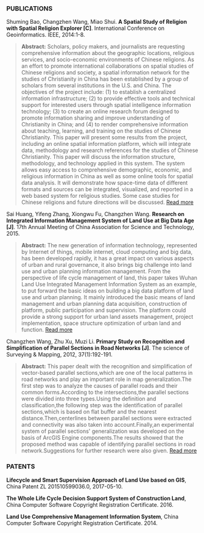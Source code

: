 ### PUBLICATIONS
Shuming Bao, Changzhen Wang, Miao Shui. **A Spatial Study of Religion with Spatial Religion Explorer [C]**. International Conference on Geoinformatics. IEEE, 2014:1-8.

> **Abstract:** Scholars, policy makers, and journalists are requesting comprehensive information about the geographic locations, religious services, and socio-economic environments of Chinese religions. As an effort to promote international collaborations on spatial studies of Chinese religions and society, a spatial information network for the studies of Christianity in China has been established by a group of scholars from several institutions in the U.S. and China. The objectives of the project include: (1) to establish a centralized information infrastructure; (2) to provide effective tools and technical support for interested users through spatial intelligence information technology; (3) to create an online research forum designed to promote information sharing and improve understanding of Christianity in China; and (4) to render comprehensive information about teaching, learning, and training on the studies of Chinese Christianity. This paper will present some results from the project, including an online spatial information platform, which will integrate data, methodology and research references for the studies of Chinese Christianity. This paper will discuss the information structure, methodology, and technology applied in this system. The system allows easy access to comprehensive demographic, economic, and religious information in China as well as some online tools for spatial data analysis. It will demonstrate how space-time data of different formats and sources can be integrated, visualized, and reported in a web based system for religious studies. Some case studies for Chinese religions and future directions will be discussed. 
[Read more](https://www.researchgate.net/publication/287051698_Spatial_study_of_religion_with_spatial_religion_explorer) 


Sai Huang, Yifeng Zhang, Xiongwu Fu, Changzhen Wang. **Research on Integrated Information Management System of Land Use at Big Data Age [J]**. 17th Annual Meeting of China Association for Science and Technology, 2015.

> **Abstract:** 
The new generation of information technology, represented by Internet of things, mobile internet, cloud computing and big data, has been developed rapidly, it has a great impact on various aspects of urban and rural governance, it also brings big challenge into land use and urban planning information management. From the perspective of life cycle management of land, this paper takes Wuhan Land Use Integrated Management Information System as an example, to put forward the basic ideas on building a big data platform of land use and urban planning. It mainly introduced the basic means of land management and urban planning data acquisition, construction of platform, public participation and supervision. The platform could provide a strong support for urban land assets management, project implementation, space structure optimization of urban land and function.
[Read more](http://kns.cnki.net/KCMS/detail/detail.aspx?dbcode=CPFD&dbname=CPFDLAST2015&filename=DIDD201505014026&v=MjYxOTlLdWhkaG5qOThUbmpxcXhkRWVNT1VLcmlmWnU1dkZ5anRVN2JLS0Z3VUlTVFBhckc0SDlUTXFvOUVZT3NOQ2hO)


Changzhen Wang, Zhu Xu, Muzi Li. **Primary Study on Recognition and Simplification of Parallel Sections in Road Networks [J]**. The science of Surveying & Mapping, 2012, 37(1):192-191.

> **Abstract:** 
This paper dealt with the recognition and simplification of vector-based parallel sections,which are one of the local patterns in road networks and play an important role in map generalization.The first step was to analyze the causes of parallel roads and their common forms.According to the intersections,the parallel sections were divided into three types.Using the definition and classification,the following step was the identification of parallel sections,which is based on flat buffer and the nearest distance.Then,centerlines between parallel sections were extracted and connectivity was also taken into account.Finally,an experimental system of parallel sections' generalization was developed on the basis of ArcGIS Engine components.The results showed that the proposed method was capable of identifying parallel sections in road network.Suggestions for further research were also given.
[Read more](http://kns.cnki.net/KCMS/detail/detail.aspx?dbcode=CJFQ&dbname=CJFD2012&filename=CHKD201201067&v=MjE2NTh6TkppWEFhckc0SDlQTXJvOURZNFI4ZVgxTHV4WVM3RGgxVDNxVHJXTTFGckNVUkxLZlp1ZG1GeUhnVXI=)


### PATENTS
**Lifecycle and Smart Supervision Approach of Land Use based on GIS**, China Patent ZL 201510599036.0, 2017-05-10.

**The Whole Life Cycle Decision Support System of Construction Land**, China Computer Software Copyright Registration Certificate. 2016.

**Land Use Comprehensive Management Information System**, China Computer Software Copyright Registration Certificate. 2014.
